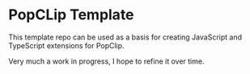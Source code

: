 # PopCLip Template

This template repo can be used as a basis for creating JavaScript and TypeScript extensions for PopClip.

Very much a work in progress, I hope to refine it over time.
